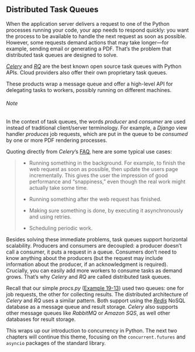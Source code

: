 ## Distributed Task Queues

When the application server delivers a request to one of the Python processes running your code, your app needs to respond quickly: you want the process to be available to handle the next request as soon as possible. However, some requests demand actions that may take longer—for example, sending email or generating a PDF. That’s the problem that distributed task queues are designed to solve.

[_Celery_](https://fpy.li/19-47) and [_RQ_](https://fpy.li/19-48) are the best known open source task queues with Python APIs. Cloud providers also offer their own proprietary task queues.

These products wrap a message queue and offer a high-level API for delegating tasks to workers, possibly running on different machines.

###### Note

In the context of task queues, the words _producer_ and _consumer_ are used instead of traditional client/server terminology. For example, a _Django_ view handler _produces_ job requests, which are put in the queue to be _consumed_ by one or more PDF rendering processes.

Quoting directly from _Celery_’s [FAQ](https://fpy.li/19-49), here are some typical use cases:

> - Running something in the background. For example, to finish the web request as soon as possible, then update the users page incrementally. This gives the user the impression of good performance and “snappiness,” even though the real work might actually take some time.
>     
> - Running something after the web request has finished.
>     
> - Making sure something is done, by executing it asynchronously and using retries.
>     
> - Scheduling periodic work.
>     

Besides solving these immediate problems, task queues support horizontal scalability. Producers and consumers are decoupled: a producer doesn’t call a consumer, it puts a request in a queue. Consumers don’t need to know anything about the producers (but the request may include information about the producer, if an acknowledgment is required). Crucially, you can easily add more workers to consume tasks as demand grows. That’s why _Celery_ and _RQ_ are called distributed task queues.

Recall that our simple _procs.py_ ([Example 19-13](#primes_procs_top_ex)) used two queues: one for job requests, the other for collecting results. The distributed architecture of _Celery_ and _RQ_ uses a similar pattern. Both support using the [_Redis_](https://fpy.li/19-50) NoSQL database as a message queue and result storage. _Celery_ also supports other message queues like _RabbitMQ_ or _Amazon SQS_, as well other databases for result storage.

This wraps up our introduction to concurrency in Python. The next two chapters will continue this theme, focusing on the `concurrent.futures` and `asyncio` packages of the standard library.